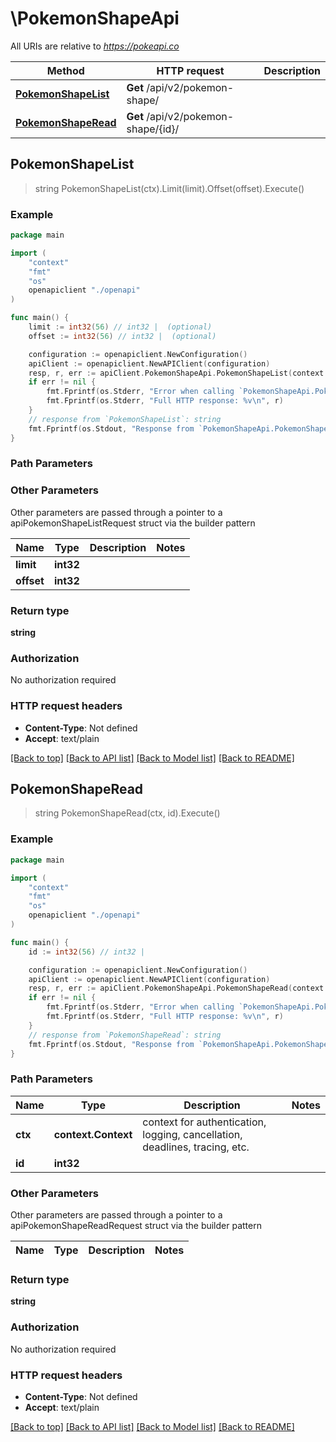 # \PokemonShapeApi

All URIs are relative to *https://pokeapi.co*

Method | HTTP request | Description
------------- | ------------- | -------------
[**PokemonShapeList**](PokemonShapeApi.md#PokemonShapeList) | **Get** /api/v2/pokemon-shape/ | 
[**PokemonShapeRead**](PokemonShapeApi.md#PokemonShapeRead) | **Get** /api/v2/pokemon-shape/{id}/ | 



## PokemonShapeList

> string PokemonShapeList(ctx).Limit(limit).Offset(offset).Execute()



### Example

```go
package main

import (
    "context"
    "fmt"
    "os"
    openapiclient "./openapi"
)

func main() {
    limit := int32(56) // int32 |  (optional)
    offset := int32(56) // int32 |  (optional)

    configuration := openapiclient.NewConfiguration()
    apiClient := openapiclient.NewAPIClient(configuration)
    resp, r, err := apiClient.PokemonShapeApi.PokemonShapeList(context.Background()).Limit(limit).Offset(offset).Execute()
    if err != nil {
        fmt.Fprintf(os.Stderr, "Error when calling `PokemonShapeApi.PokemonShapeList``: %v\n", err)
        fmt.Fprintf(os.Stderr, "Full HTTP response: %v\n", r)
    }
    // response from `PokemonShapeList`: string
    fmt.Fprintf(os.Stdout, "Response from `PokemonShapeApi.PokemonShapeList`: %v\n", resp)
}
```

### Path Parameters



### Other Parameters

Other parameters are passed through a pointer to a apiPokemonShapeListRequest struct via the builder pattern


Name | Type | Description  | Notes
------------- | ------------- | ------------- | -------------
 **limit** | **int32** |  | 
 **offset** | **int32** |  | 

### Return type

**string**

### Authorization

No authorization required

### HTTP request headers

- **Content-Type**: Not defined
- **Accept**: text/plain

[[Back to top]](#) [[Back to API list]](../README.md#documentation-for-api-endpoints)
[[Back to Model list]](../README.md#documentation-for-models)
[[Back to README]](../README.md)


## PokemonShapeRead

> string PokemonShapeRead(ctx, id).Execute()



### Example

```go
package main

import (
    "context"
    "fmt"
    "os"
    openapiclient "./openapi"
)

func main() {
    id := int32(56) // int32 | 

    configuration := openapiclient.NewConfiguration()
    apiClient := openapiclient.NewAPIClient(configuration)
    resp, r, err := apiClient.PokemonShapeApi.PokemonShapeRead(context.Background(), id).Execute()
    if err != nil {
        fmt.Fprintf(os.Stderr, "Error when calling `PokemonShapeApi.PokemonShapeRead``: %v\n", err)
        fmt.Fprintf(os.Stderr, "Full HTTP response: %v\n", r)
    }
    // response from `PokemonShapeRead`: string
    fmt.Fprintf(os.Stdout, "Response from `PokemonShapeApi.PokemonShapeRead`: %v\n", resp)
}
```

### Path Parameters


Name | Type | Description  | Notes
------------- | ------------- | ------------- | -------------
**ctx** | **context.Context** | context for authentication, logging, cancellation, deadlines, tracing, etc.
**id** | **int32** |  | 

### Other Parameters

Other parameters are passed through a pointer to a apiPokemonShapeReadRequest struct via the builder pattern


Name | Type | Description  | Notes
------------- | ------------- | ------------- | -------------


### Return type

**string**

### Authorization

No authorization required

### HTTP request headers

- **Content-Type**: Not defined
- **Accept**: text/plain

[[Back to top]](#) [[Back to API list]](../README.md#documentation-for-api-endpoints)
[[Back to Model list]](../README.md#documentation-for-models)
[[Back to README]](../README.md)

